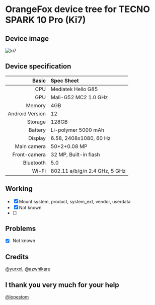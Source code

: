 # OrangeFox device tree for TECNO SPARK 10 Pro (Ki7)

## Device image
![ki7](https://github.com/isus203/tecno_kh7n_orangefox/blob/main/Device_image/30065104b.jpg)

## Device specification
Basic   | Spec Sheet
-------:|:------------------------
CPU     | Mediatek  Helio G85 
GPU     | Mali-G52 MC2 1.0 GHz
Memory  | 4GB
Android Version | 12
Storage | 128GB
Battery | Li-polymer 5000 mAh
Display | 6.58, 2408x1080, 60 Hz
Main camera | 50+2+0.08 MP
Front-camera | 32 MP, Built-in flash
Bluetooth | 5.0 
Wi-Fi | 802.11 a/b/g/n  2.4 GHz, 5 GHz

## Working
- [X] Mount system, product, system_ext, vendor, userdata
- [X] Not known
- [ ] 
## Problems
- [X] Not known

## Credits
[@yurxxl](https://4pda.to/forum/index.php?showuser=8545777), [@azwhikaru](https://github.com/azwhikaru)

## I thank you very much for your help 
[@lopestom](https://github.com/lopestom)
